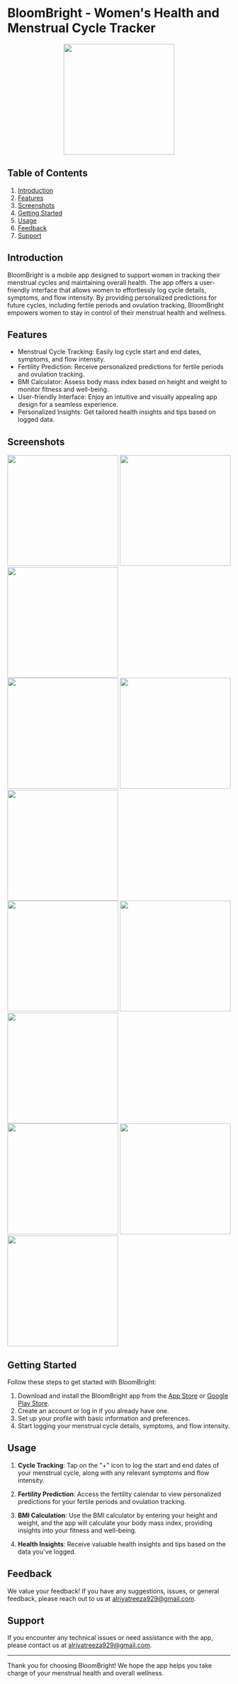 # BloomBright - Women's Health and Menstrual Cycle Tracker

<p align='center'> <img src="https://github.com/Chaitanyaputhran/Bloombright/assets/109797633/a3d58a5e-cdcb-4271-a39b-5ca5ccff3f5d" width=250></p>

## Table of Contents

1. [Introduction](#introduction)
2. [Features](#features)
3. [Screenshots](#screenshots)
4. [Getting Started](#getting-started)
5. [Usage](#usage)
6. [Feedback](#feedback)
7. [Support](#support)

## Introduction

BloomBright is a mobile app designed to support women in tracking their menstrual cycles and maintaining overall health. The app offers a user-friendly interface that allows women to effortlessly log cycle details, symptoms, and flow intensity. By providing personalized predictions for future cycles, including fertile periods and ovulation tracking, BloomBright empowers women to stay in control of their menstrual health and wellness.

## Features

- Menstrual Cycle Tracking: Easily log cycle start and end dates, symptoms, and flow intensity.
- Fertility Prediction: Receive personalized predictions for fertile periods and ovulation tracking.
- BMI Calculator: Assess body mass index based on height and weight to monitor fitness and well-being.
- User-friendly Interface: Enjoy an intuitive and visually appealing app design for a seamless experience.
- Personalized Insights: Get tailored health insights and tips based on logged data.

## Screenshots

<img src="https://github.com/Chaitanyaputhran/Bloombright/assets/109797633/a7b42a9e-532a-4f15-a257-c71ef8065e02" width=250>    <img src="https://github.com/Chaitanyaputhran/Bloombright/assets/109797633/197a25ac-b828-48e9-b10f-e1b3056583d4" width=250>    <img src="https://github.com/Chaitanyaputhran/Bloombright/assets/109797633/a72c6099-eecf-4a3c-b6a0-0418b8d4981c" width=250> 
<br>
<img src="https://github.com/Chaitanyaputhran/Bloombright/assets/109797633/260f87ff-60cb-4f32-ae22-409b8c215416" width=250>    <img src="https://github.com/Chaitanyaputhran/Bloombright/assets/109797633/2b416432-cbca-4640-a83b-7311634afa7e" width=250>    <img src="https://github.com/Chaitanyaputhran/Bloombright/assets/109797633/7dde6147-ed31-4ae1-8950-d1dea5649471" width=250> 
<br>
<img src="https://github.com/Chaitanyaputhran/Bloombright/assets/109797633/8a193240-c52c-48ec-878b-608537b833be" width=250>    <img src="https://github.com/Chaitanyaputhran/Bloombright/assets/109797633/363dfb2e-d248-4778-92da-88995840942a" width=250>    <img src="https://github.com/Chaitanyaputhran/Bloombright/assets/109797633/4d7f2a57-d2a6-4831-922c-057c7ba33ebf" width=250> 
<br>
<img src="https://github.com/Chaitanyaputhran/Bloombright/assets/109797633/e9e986c8-2cad-422e-a110-4e67ae8f380f" width=250>    <img src="https://github.com/Chaitanyaputhran/Bloombright/assets/109797633/cdc3f589-8745-4750-97db-7285f3982630" width=250>    <img src="https://github.com/Chaitanyaputhran/Bloombright/assets/109797633/f22e4bc0-8aa0-4bc5-8dcd-3eab4fac1d79" width=250> 


## Getting Started

Follow these steps to get started with BloomBright:

1. Download and install the BloomBright app from the [App Store](insert_app_store_link_here) or [Google Play Store](insert_play_store_link_here).
2. Create an account or log in if you already have one.
3. Set up your profile with basic information and preferences.
4. Start logging your menstrual cycle details, symptoms, and flow intensity.

## Usage

1. **Cycle Tracking**: Tap on the "+" icon to log the start and end dates of your menstrual cycle, along with any relevant symptoms and flow intensity.

2. **Fertility Prediction**: Access the fertility calendar to view personalized predictions for your fertile periods and ovulation tracking.

3. **BMI Calculation**: Use the BMI calculator by entering your height and weight, and the app will calculate your body mass index, providing insights into your fitness and well-being.

4. **Health Insights**: Receive valuable health insights and tips based on the data you've logged.

## Feedback

We value your feedback! If you have any suggestions, issues, or general feedback, please reach out to us at alriyatreeza929@gmail.com.

## Support

If you encounter any technical issues or need assistance with the app, please contact us at alriyatreeza929@gmail.com.


---

Thank you for choosing BloomBright! We hope the app helps you take charge of your menstrual health and overall wellness.
